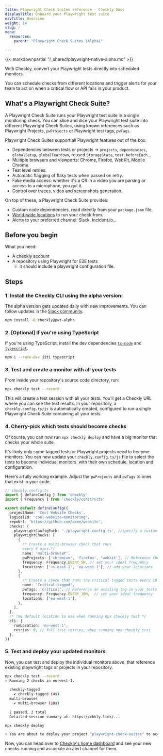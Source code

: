 ```yaml
---
title: Playwright Check Suites reference - Checkly Docs
displayTitle: Onboard your Playwright test suite
navTitle: Overview
weight: 14
slug: /
menu:
  resources:
    parent: "Playwright Check Suites (Alpha)"

---
```


{{< markdownpartial "/_shared/playwright-native-alpha.md" >}}


With Checkly, convert your Playwright tests directly into scheduled monitors.

You can schedule checks from different locations and trigger alerts for your team to act on when a critical flow or API fails in your product.

## What's a Playwright Check Suite?

A Playwright Check Suite runs your Playwright test suite in a single monitoring check.
You can slice and dice your Playwright test suite into different Playwright Check Suites, using known references such as Playwright Projects, `pwProjects` or Playwright test tags, `pwTags`.

Playwright Check Suites support all Playwright features out of the box:

* Dependencies between tests or projects → `projects`, `dependencies`, `globalSetup`, `globalTeardown`, reused `StorageState`, `test.beforeEach`...
* Multiple browsers and viewports: Chrome, Firefox, WebKit, Mobile Chrome.
* Test level retries.
* Automatic flagging of flaky tests when passed on retry.
* Fake media access: whether it's a QR in a video you are parsing or access to a microphone, you got it.
* Control over traces, video and screenshots generation.


On top of these, a Playwright Check Suite provides:

* Custom code dependencies, read directly from your `package.json` file.
* [World-wide locations](https://www.checklyhq.com/docs/monitoring/global-locations/) to run your check from.
* [Alerts](https://www.checklyhq.com/docs/alerting-and-retries/alert-channels/) to your preferred channel: Slack, Incident.io...
  
## Before you begin

What you need:

* A checkly account
* A repository using Playwright for E2E tests
  * It should include a playwright configuration file.
  
## Steps

### 1. Install the Checkly CLI using the alpha version:

The alpha version gets updated daily with new improvements. You can follow updates in the [Slack community](https://checklycommunity.slack.com/join/shared_invite/zt-2qc51mpyr-5idwVD4R4izkf5FC4CFk1A#/shared-invite/email).

  ```bash {title="Terminal"}
  npm install -D checkly@pwt-alpha
  ```

### 2. [Optional] If you're using TypeScript

  If you're using TypeScript, install the dev dependencies [`ts-node`](https://www.npmjs.com/package/ts-node) and [`typescript`](https://www.npmjs.com/package/typescript).

  ```bash {title="Terminal"}
  npm i --save-dev jiti typescript
  ```

### 3. Test and create a monitor with all your tests

  From inside your repository's source code directory, run:

  ```bash {title="Terminal"}
  npx checkly test --record
  ```
  
  This will create a test session with all your tests. You'll get a Checkly URL where you can see the test results.
  In your repository, a `checkly.config.ts/js` is automatically created, configured to run a single Playwright Check Suite containing all your tests.

### 4. Cherry-pick which tests should become checks

Of course, you can now run `npx checkly deploy` and have a big monitor that checks your whole suite.

It's likely only some tagged tests or Playwright projects need to become monitors. You can now update your `checkly.config.ts/js` file to select the tests to become individual monitors, with their own schedule, location and configuration.

Here's a fully working example. Adjust the `pwProjects` and `pwTags` to ones that exist in your code.

  ```typescript {title="checkly.config.ts/js"}
  // checkly.config.ts
  import { defineConfig } from 'checkly'
  import { Frequency } from 'checkly/constructs'

  export default defineConfig({
    projectName: 'Cool Website Checks',
    logicalId: 'cool-website-monitoring',
    repoUrl: 'https://github.com/acme/website',
    checks: {
      playwrightConfigPath: './playwright.config.ts', //specify a custom playwright config file here
      playwrightChecks: [
        {
          /* Create a multi-browser check that runs 
          every 5 mins.*/
          name: 'multi-browser',
          pwProjects: ['chromium', 'firefox', 'webkit'], // Reference the project or projects in your playwright config
          frequency: Frequency.EVERY_5M, // set your ideal frequency
          locations: ['us-east-1', 'eu-west-1'], // add your locations
        },
        {
          /* Create a check that runs the critical tagged tests every 10 mins */
          name: 'Critical-tagged',
          pwTags: 'critical', // Reference an existing tag in your tests
          frequency: Frequency.EVERY_10M,  // set your ideal frequency
          locations: ['eu-west-1'],
        },
      ],
    },
    /* The default location to use when running npx checkly test */
    cli: {
      runLocation: 'eu-west-1',
      retries: 0, // full test retries, when running npx checkly test
    },
  })
  ```

### 5. Test and deploy your updated monitors

Now, you can test and deploy the individual monitors above, that reference existing playwright tags or projects in your repository.

  ```bash {title="Terminal"}
  npx checkly test --record
  > Running 2 checks in eu-west-1.
    
    checkly-tagged
      ✔ checkly-tagged (4s)
    multi-browser
      ✔ multi-browser (18s)
    
    2 passed, 2 total
    Detailed session summary at: https://chkly.link/... 
  
  npx checkly deploy

  > You are about to deploy your project "playwright-check-suites" to account "Checkly E2E Prod". Do you want to continue? … yes
  ```

Now, you can head over to [Checkly's home dashboard](https://app.checklyhq.com/) and see your new checks running and associate an alert channel for them.